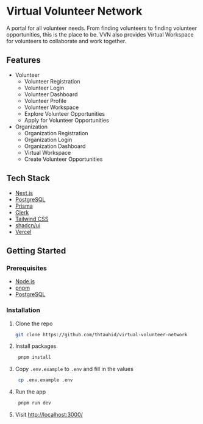 # Virtual Volunteer Network

A portal for all volunteer needs. From finding volunteers to finding volunteer opportunities, this is the place to be. VVN also provides Virtual Workspace for volunteers to collaborate and work together.


## Features

- Volunteer
  - Volunteer Registration
  - Volunteer Login
  - Volunteer Dashboard
  - Volunteer Profile
  - Volunteer Workspace
  - Explore Volunteer Opportunities
  - Apply for Volunteer Opportunities
- Organization
  - Organization Registration
  - Organization Login
  - Organization Dashboard
  - Virtual Workspace
  - Create Volunteer Opportunities

## Tech Stack

- [Next.js](https://nextjs.org/)
- [PostgreSQL](https://www.postgresql.org/)
- [Prisma](https://www.prisma.io/)
- [Clerk](https://clerk.com/)
- [Tailwind CSS](https://tailwindcss.com/)
- [shadcn/ui](https://ui.shadcn.com/)
- [Vercel](https://vercel.com/)

## Getting Started

### Prerequisites

- [Node.js](https://nodejs.org/en/)
- [pnpm](https://pnpm.js.org/)
- [PostgreSQL](https://www.postgresql.org/)

### Installation

1. Clone the repo
   ```sh
   git clone https://github.com/thtauhid/virtual-volunteer-network
   ```
2. Install packages
   ```sh
    pnpm install
   ```
3. Copy `.env.example` to `.env` and fill in the values
   ```sh
    cp .env.example .env
   ```
4. Run the app
   ```sh
    pnpm run dev
   ```
5. Visit [http://localhost:3000/](http://localhost:3000/)
